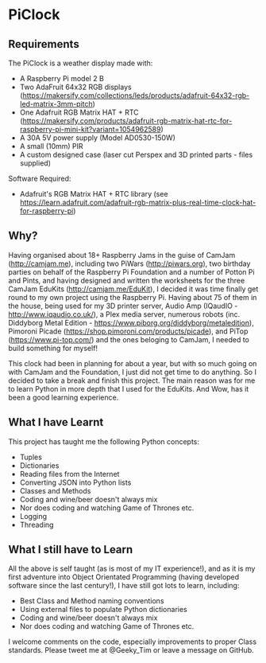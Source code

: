 # PiClock

## Requirements
The PiClock is a weather display made with:
* A Raspberry Pi model 2 B
* Two AdaFruit 64x32 RGB displays (https://makersify.com/collections/leds/products/adafruit-64x32-rgb-led-matrix-3mm-pitch)
* One Adafruit RGB Matrix HAT + RTC (https://makersify.com/products/adafruit-rgb-matrix-hat-rtc-for-raspberry-pi-mini-kit?variant=1054962589)
* A 30A 5V power supply (Model AD0530-150W)
* A small (10mm) PIR
* A custom designed case (laser cut Perspex and 3D printed parts - files supplied)

Software Required:
* Adafruit's RGB Matrix HAT + RTC library (see https://learn.adafruit.com/adafruit-rgb-matrix-plus-real-time-clock-hat-for-raspberry-pi)

## Why?
Having organised about 18+ Raspberry Jams in the guise of CamJam (http://camjam.me), including two PiWars (http://piwars.org), two birthday parties on behalf of the Raspberry Pi Foundation and a number of Potton Pi and Pints, and having designed and written the worksheets for the three CamJam EduKits (http://camjam.me/EduKit), I decided it was time finally get round to my own project using the Raspberry Pi.  Having about 75 of them in the house, being used for my 3D printer server, Audio Amp (IQaudIO - http://www.iqaudio.co.uk/), a Plex media server, numerous robots (inc. Diddyborg Metal Edition - https://www.piborg.org/diddyborg/metaledition), Pimoroni Picade (https://shop.pimoroni.com/products/picade), and PiTop (https://www.pi-top.com/) and the ones beloging to CamJam, I needed to build something for myself!

This clock had been in planning for about a year, but with so much going on with CamJam and the Foundation, I just did not get time to do anything.  So I decided to take a break and finish this project.  The main reason was for me to learn Python in more depth that I used for the EduKits.  And Wow, has it been a good learning experience.

## What I have Learnt
This project has taught me the following Python concepts:
* Tuples
* Dictionaries
* Reading files from the Internet
* Converting JSON into Python lists
* Classes and Methods
* Coding and wine/beer doesn't always mix
* Nor does coding and watching Game of Thrones etc.
* Logging
* Threading

## What I still have to Learn
All the above is self taught (as is most of my IT experience!), and as it is my first adventure into Object Orientated Programming (having developed software since the last century!), I have still got lots to learn, including:
* Best Class and Method naming conventions
* Using external files to populate Python dictionaries
* Coding and wine/beer doesn't always mix
* Nor does coding and watching Game of Thrones etc.

I welcome comments on the code, especially improvements to proper Class standards.  Please tweet me at @Geeky_Tim or leave a message on GitHub.
